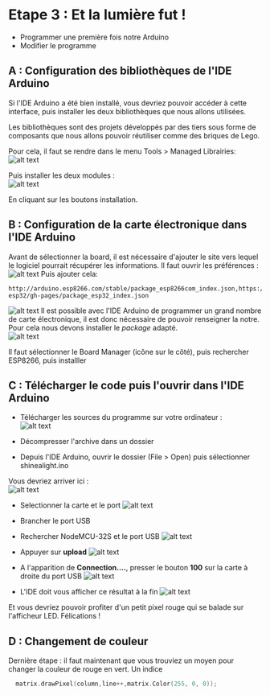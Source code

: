 # Etape 3 : Et la lumière fut !
* Programmer une première fois notre Arduino
* Modifier le programme

## A : Configuration des bibliothèques de l'IDE Arduino
Si l'IDE Arduino a été bien installé, vous devriez pouvoir accéder à cette interface, puis installer les deux bibliothèques que nous allons utilisées.

Les bibliothèques sont des projets développés par des tiers sous forme de composants que nous allons pouvoir réutiliser comme des briques de Lego.

Pour cela, il faut se rendre dans le menu Tools > Managed Librairies:<br />
![alt text](img/1.PNG)

Puis installer les deux modules :<br />
![alt text](img/2.PNG)

En cliquant sur les boutons installation.


## B : Configuration de la carte électronique dans l'IDE Arduino
Avant de sélectionner la board, il est nécessaire d'ajouter le site vers lequel le logiciel pourrait récupérer les informations.
Il faut ouvrir les préférences :
![alt text](img/3a.PNG)
Puis ajouter cela:
```
http://arduino.esp8266.com/stable/package_esp8266com_index.json,https://raw.githubusercontent.com/espressif/arduino-esp32/gh-pages/package_esp32_index.json
```
![alt text](img/3b.PNG)
Il est possible avec l'IDE Arduino de programmer un grand nombre de carte électronique, il est donc nécessaire de pouvoir renseigner la notre. Pour cela nous devons installer le *package* adapté.<br />
![alt text](img/3.PNG)

Il faut sélectionner le Board Manager (icône sur le côté), puis rechercher ESP8266, puis installler

## C : Télécharger le code puis l'ouvrir dans l'IDE Arduino
* Télécharger les sources du programme sur votre ordinateur :<br />
![alt text](img/4.PNG)

* Décompresser l'archive dans un dossier
* Depuis l'IDE Arduino, ouvrir le dossier (File > Open) puis sélectionner shinealight.ino

Vous devriez arriver ici :<br />
![alt text](img/5.PNG)

* Selectionner la carte et le port
![alt text](img/6.PNG)

* Brancher le port USB
* Rechercher NodeMCU-32S et le port USB
![alt text](img/7.PNG)
* Appuyer sur **upload**
![alt text](img/8.PNG)
* A l'apparition de **Connection....**, presser le bouton **100** sur la carte à droite du port USB
![alt text](img/9.PNG)
* L'IDE doit vous afficher ce résultat à la fin
![alt text](img/10.PNG)

Et vous devriez pouvoir profiter d'un petit pixel rouge qui se balade sur l'afficheur LED. Félications !

## D : Changement de couleur
Dernière étape : il faut maintenant que vous trouviez un moyen pour changer la couleur de rouge en vert. Un indice
```C
  matrix.drawPixel(column,line++,matrix.Color(255, 0, 0));
```